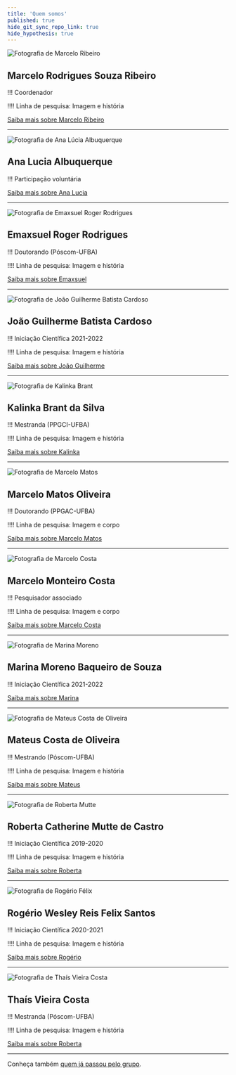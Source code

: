 ```yaml
---
title: 'Quem somos'
published: true
hide_git_sync_repo_link: true
hide_hypothesis: true
---
```


![Fotografia de Marcelo Ribeiro](imgs/marceloribeiro.jpg?resize=200&classes=right,s-circle)

## Marcelo Rodrigues Souza Ribeiro

!!! Coordenador

!!!! Linha de pesquisa: Imagem e história

[Saiba mais sobre Marcelo Ribeiro](/quem-somos/coordenadores/marcelo-ribeiro?classes=btn,btn-primary,btn-lg)

---

![Fotografia de Ana Lúcia Albuquerque](imgs/AnaLuciaAlbuquerque.jpg?resize=200&classes=right,s-circle)

## Ana Lucia Albuquerque

!!! Participação voluntária

[Saiba mais sobre Ana Lucia](/quem-somos/integrantes/ana-lucia-albuquerque?classes=btn,btn-primary,btn-lg)

---

![Fotografia de Emaxsuel Roger Rodrigues](imgs/EmaxsuelRogerRodrigues.jpg?resize=200&classes=right,s-circle)

## Emaxsuel Roger Rodrigues

!!! Doutorando (Póscom-UFBA)

!!!! Linha de pesquisa: Imagem e história

[Saiba mais sobre Emaxsuel](/quem-somos/integrantes/emaxsuel-roger-rodrigues?classes=btn,btn-primary,btn-lg)

---

![Fotografia de João Guilherme Batista Cardoso](imgs/JoaoGuilherme.jpg?resize=200&classes=right,s-circle)

## João Guilherme Batista Cardoso

!!! Iniciação Científica 2021-2022

!!!! Linha de pesquisa: Imagem e história

[Saiba mais sobre João Guilherme](/quem-somos/integrantes/joao-guilherme-cardoso?classes=btn,btn-primary,btn-lg)

---

![Fotografia de Kalinka Brant](imgs/KalinkaBrant.jpg?resize=200&classes=right,s-circle)

## Kalinka Brant da Silva

!!! Mestranda (PPGCI-UFBA)

!!!! Linha de pesquisa: Imagem e história

[Saiba mais sobre Kalinka](/quem-somos/integrantes/kalinka-brant?classes=btn,btn-primary,btn-lg)

---

![Fotografia de Marcelo Matos](imgs/MarceloMatos.jpg?resize=200&classes=right,s-circle)

## Marcelo Matos Oliveira

!!! Doutorando (PPGAC-UFBA)

!!!! Linha de pesquisa: Imagem e corpo

[Saiba mais sobre Marcelo Matos](/quem-somos/integrantes/marcelo-matos?classes=btn,btn-primary,btn-lg)

---

![Fotografia de Marcelo Costa](imgs/marcelocosta.jpg?resize=200&classes=right,s-circle)

## Marcelo Monteiro Costa

!!! Pesquisador associado

!!!! Linha de pesquisa: Imagem e corpo

[Saiba mais sobre Marcelo Costa](/quem-somos/integrantes/marcelo-costa?classes=btn,btn-primary,btn-lg)

---

![Fotografia de Marina Moreno](imgs/MarinaMoreno.jpg?resize=200&classes=right,s-circle)

## Marina Moreno Baqueiro de Souza

!!! Iniciação Científica 2021-2022

[Saiba mais sobre Marina](/quem-somos/integrantes/marina-moreno?classes=btn,btn-primary,btn-lg)

---

![Fotografia de Mateus Costa de Oliveira](imgs/MateusOliveira.jpg?resize=200&classes=right,s-circle)

## Mateus Costa de Oliveira

!!! Mestrando (Póscom-UFBA)

!!!! Linha de pesquisa: Imagem e história

[Saiba mais sobre Mateus](/quem-somos/integrantes/mateus-costa-de-oliveira?classes=btn,btn-primary,btn-lg)

---

![Fotografia de Roberta Mutte](imgs/RobertaMutte.jpg?resize=200&classes=right,s-circle)

## Roberta Catherine Mutte de Castro

!!! Iniciação Científica 2019-2020

!!!! Linha de pesquisa: Imagem e história

[Saiba mais sobre Roberta](/quem-somos/integrantes/roberta-mutte?classes=btn,btn-primary,btn-lg)

---

![Fotografia de Rogério Félix](imgs/RogerioFelix.jpg?resize=200&classes=right,s-circle)

## Rogério Wesley Reis Felix Santos

!!! Iniciação Científica 2020-2021

!!!! Linha de pesquisa: Imagem e história

[Saiba mais sobre Rogério](/quem-somos/integrantes/rogerio-felix?classes=btn,btn-primary,btn-lg)

---

![Fotografia de Thaís Vieira Costa](imgs/ThaisVieiraCosta.jpg?resize=200&classes=right,s-circle)

## Thaís Vieira Costa

!!! Mestranda (Póscom-UFBA)

!!!! Linha de pesquisa: Imagem e história

[Saiba mais sobre Roberta](/quem-somos/integrantes/thais-vieira-costa?classes=btn,btn-primary,btn-lg)

---

Conheça também [quem já passou pelo grupo](/quem-somos/egressos/).
